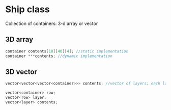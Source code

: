 # Ship class

Collection of containers: 3-d array or vector

## 3D array
```cpp
container contents[10][40][4]; //static implementation
container ***contents; //dynamic implementation
```

## 3D vector
```cpp
vector<vector<vector<container>>> contents; //vector of layers; each layer is a vector of vectors

vector<container> row;
vector<row> layer;
vector<layer> contents;
```